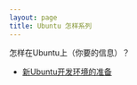 ```yaml
---
layout: page
title: Ubuntu 怎样系列
---
```


<p class="message">
  怎样在Ubuntu上（你要的信息）？
</p>

* [新Ubuntu开发环境的准备](/2013/08/10/ubuntu-devenv/)
